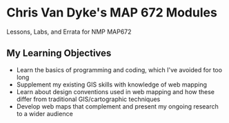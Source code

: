 # Chris Van Dyke's MAP 672 Modules
Lessons, Labs, and Errata for NMP MAP672
## My Learning Objectives
- Learn the basics of programming and coding, which I've avoided for too long
- Supplement my existing GIS skills with knowledge of web mapping
- Learn about design conventions used in web mapping and how these differ from traditional GIS/cartographic techniques
- Develop web maps that complement and present my ongoing research to a wider audience
